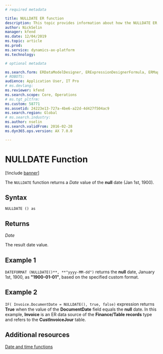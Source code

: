 ```yaml
---
# required metadata

title: NULLDATE ER function
description: This topic provides information about how the NULLDATE ER function is used.
author: NickSelin
manager: kfend
ms.date: 12/04/2019
ms.topic: article
ms.prod: 
ms.service: dynamics-ax-platform
ms.technology: 

# optional metadata

ms.search.form: ERDataModelDesigner, ERExpressionDesignerFormula, ERMappedFormatDesigner, ERModelMappingDesigner
# ROBOTS: 
audience: Application User, IT Pro
# ms.devlang: 
ms.reviewer: kfend
ms.search.scope: Core, Operations
# ms.tgt_pltfrm: 
ms.custom: 58771
ms.assetid: 24223e13-727a-4be6-a22d-4d427f504ac9
ms.search.region: Global
# ms.search.industry: 
ms.author: nselin
ms.search.validFrom: 2016-02-28
ms.dyn365.ops.version: AX 7.0.0

---
```


# <a name="NULLDATE">NULLDATE Function</a>

[!include [banner](../includes/banner.md)]

The `NULLDATE` function returns a *Date* value of the **null** date (Jan 1st, 1900).

## Syntax

```
NULLDATE () as 
```

## Returns

*Date*

The result date value.

## Example 1

`DATEFORMAT (NULLDATE()**, **"yyyy-MM-dd")` returns the **null** date, January 1st, 1900, as **"1900-01-01"**, based on the specified custom format.

## Example 2

`IF( Invoice.DocumentDate = NULLDATE(), true, false)` expression returns **True** when the value of the **DocumentDate** field equals the **null** date. In this example, **Invoice** is an ER data source of the **Finance/Table records** type and refers to the **CustInvoiceJour** table.

## Additional resources

[Date and time functions](er-functions-category-datetime.md)
